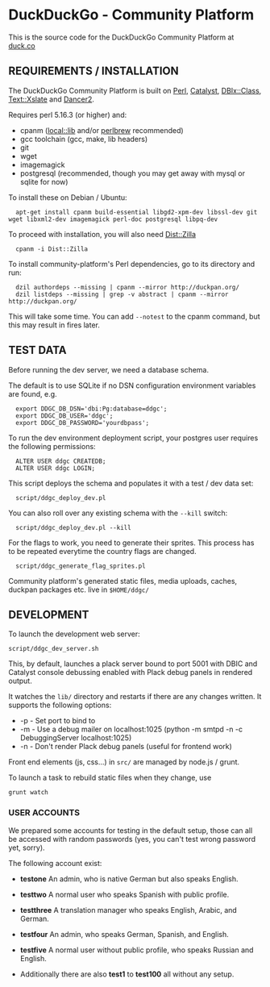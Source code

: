 # DuckDuckGo - Community Platform

This is the source code for the DuckDuckGo Community Platform at [duck.co](https://duck.co/)

## REQUIREMENTS / INSTALLATION

The DuckDuckGo Community Platform is built on [Perl](http://www.perl.org/),
[Catalyst](https://metacpan.org/pod/Catalyst),
[DBIx::Class](https://metacpan.org/pod/DBIx::Class),
[Text::Xslate](https://metacpan.org/pod/Text::Xslate) and
[Dancer2](https://metacpan.org/pod/Dancer2).

Requires perl 5.16.3 (or higher) and:

- cpanm ([local::lib](https://metacpan.org/pod/local::lib) and/or [perlbrew](http://perlbrew.pl/) recommended)
- gcc toolchain (gcc, make, lib headers)
- git
- wget
- imagemagick
- postgresql (recommended, though you may get away with mysql or sqlite for now)

To install these on Debian / Ubuntu:

```
  apt-get install cpanm build-essential libgd2-xpm-dev libssl-dev git wget libxml2-dev imagemagick perl-doc postgresql libpq-dev
```

To proceed with installation, you will also need [Dist::Zilla](https://metacpan.org/pod/Dist::Zilla)

```
  cpanm -i Dist::Zilla
```

To install community-platform's Perl dependencies, go to its directory and
run:

```
  dzil authordeps --missing | cpanm --mirror http://duckpan.org/
  dzil listdeps --missing | grep -v abstract | cpanm --mirror http://duckpan.org/
```

This will take some time. You can add `--notest` to the cpanm command, but
this may result in fires later.

## TEST DATA

Before running the dev server, we need a database schema.

The default is to use SQLite if no DSN configuration environment
variables are found, e.g.

```
  export DDGC_DB_DSN='dbi:Pg:database=ddgc';
  export DDGC_DB_USER='ddgc';
  export DDGC_DB_PASSWORD='yourdbpass';
```

To run the dev environment deployment script, your postgres user requires
the following permissions:

```
  ALTER USER ddgc CREATEDB;
  ALTER USER ddgc LOGIN;
```

This script deploys the schema and populates it with a test / dev data set:

```
  script/ddgc_deploy_dev.pl
```

You can also roll over any existing schema with the `--kill` switch:

```
  script/ddgc_deploy_dev.pl --kill
```

For the flags to work, you need to generate their sprites. This
process has to be repeated everytime the country flags are changed.

```
  script/ddgc_generate_flag_sprites.pl
```

Community platform's generated static files, media uploads, caches, duckpan
packages etc. live in `$HOME/ddgc/`

## DEVELOPMENT

To launch the development web server:

```
script/ddgc_dev_server.sh
```

This, by default, launches a plack server bound to port 5001 with DBIC and
Catalyst console debussing enabled with Plack debug panels in rendered output.

It watches the `lib/` directory and restarts if there are any changes written.
It supports the following options:

- -p <PORT> - Set port to bind to
- -m - Use a debug mailer on localhost:1025 (python -m smtpd -n -c DebuggingServer localhost:1025)
- -n - Don't render Plack debug panels (useful for frontend work)

Front end elements (js, css...) in `src/` are managed by node.js / grunt.

To launch a task to rebuild static files when they change, use

`grunt watch`

### USER ACCOUNTS

We prepared some accounts for testing in the default setup, those can all be
accessed with random passwords (yes, you can't test wrong password yet, sorry).

The following account exist:

- **testone** An admin, who is native German but also speaks English.

- **testtwo** A normal user who speaks Spanish with public profile.

- **testthree** A translation manager who speaks English, Arabic, and German.

- **testfour** An admin, who speaks German, Spanish, and English.

- **testfive** A normal user without public profile, who speaks Russian and
   English.

- Additionally there are also **test1** to **test100** all without any setup.
